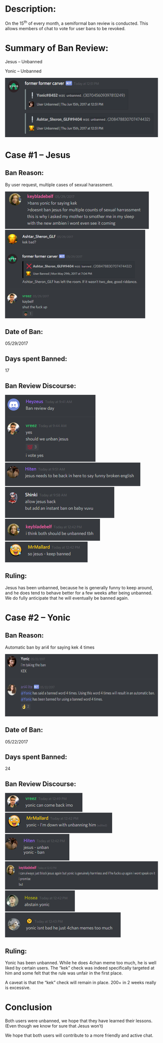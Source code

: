 Description:
============

On the 15<sup>th</sup> of every month, a semiformal ban review is
conducted. This allows members of chat to vote for user bans to be
revoked.

Summary of Ban Review:
======================

Jesus – Unbanned

Yonic – Unbanned

<img src="./media/image1.png" width="550" height="195" />

Case \#1 – Jesus
================

Ban Reason:
-----------

By user request, multiple cases of sexual harassment.

<img src="./media/image2.png" width="474" height="123" />

<img src="./media/image3.png" width="462" height="291" />

Date of Ban:
------------

05/29/2017

Days spent Banned:
------------------

17

Ban Review Discourse:
---------------------

<img src="./media/image4.png" width="298" height="220" />

<img src="./media/image5.png" width="446" height="77" />

<img src="./media/image6.png" width="360" height="102" />

<img src="./media/image7.png" width="313" height="72" />

<img src="./media/image8.png" width="272" height="68" />

Ruling:
-------

Jesus has been unbanned, because he is generally funny to keep around,
and he does tend to behave better for a few weeks after being unbanned.
We do fully anticipate that he will eventually be banned again.

Case \#2 – Yonic
================

Ban Reason:
-----------

Automatic ban by ari4 for saying kek 4 times

<img src="./media/image9.png" width="624" height="205" />

Date of Ban: 
-------------

05/22/2017

Days spent Banned:
------------------

24

Ban Review Discourse:
---------------------

<img src="./media/image10.png" width="255" height="62" />

<img src="./media/image11.png" width="353" height="67" />

<img src="./media/image12.png" width="212" height="87" />

<img src="./media/image13.png" width="624" height="93" />

<img src="./media/image14.png" width="230" height="69" />

<img src="./media/image15.png" width="381" height="82" />

Ruling:
-------

Yonic has been unbanned. While he does 4chan meme too much, he is well
liked by certain users. The “kek” check was indeed specifically targeted
at him and some felt that the rule was unfair in the first place.

A caveat is that the “kek” check will remain in place. 200+ in 2 weeks
really is excessive.

Conclusion
==========

Both users were unbanned, we hope that they have learned their lessons.
(Even though we know for sure that Jesus won’t)

We hope that both users will contribute to a more friendly and active
chat.
